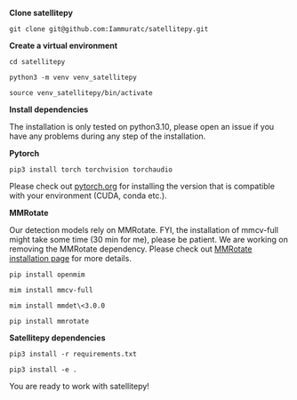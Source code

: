 **Clone satellitepy**

`git clone git@github.com:Iammuratc/satellitepy.git`

**Create a virtual environment**

`cd satellitepy`

`python3 -m venv venv_satellitepy`

`source venv_satellitepy/bin/activate`

**Install dependencies**

The installation is only tested on python3.10, please open an issue if you have any problems during any step of the installation.

**Pytorch**

`pip3 install torch torchvision torchaudio`

Please check out [pytorch.org](https://pytorch.org/) for installing the version that is compatible with your environment (CUDA, conda etc.).

**MMRotate**

Our detection models rely on MMRotate. FYI, the installation of mmcv-full might take some time (30 min for me), please be patient. We are working on removing the MMRotate dependency. Please check out [MMRotate installation page](https://mmrotate.readthedocs.io/en/latest/install.html) for more details.

`pip install openmim`

`mim install mmcv-full` 

`mim install mmdet\<3.0.0`

`pip install mmrotate`

**Satellitepy dependencies**

`pip3 install -r requirements.txt`

`pip3 install -e .`

You are ready to work with satellitepy!
